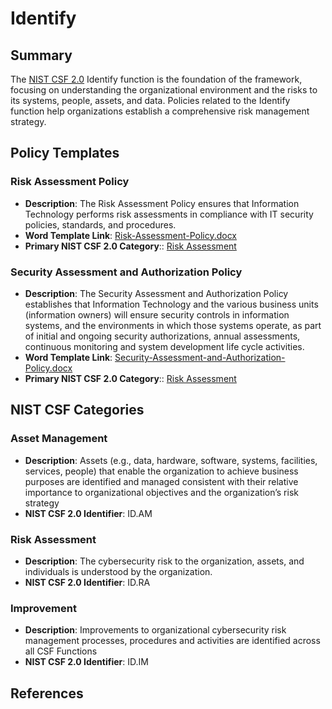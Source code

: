 # Identify

## Summary

The [NIST CSF 2.0](/pages/framework/framework.md) Identify function is the foundation of the framework, focusing on understanding the organizational environment and the risks to its systems, people, assets, and data. Policies related to the Identify function help organizations establish a comprehensive risk management strategy.

## Policy Templates

### Risk Assessment Policy

* **Description**: The Risk Assessment Policy ensures that Information Technology performs risk assessments in compliance with IT security policies, standards, and procedures.
* **Word Template Link**: [Risk-Assessment-Policy.docx](https://github.com/EvolvingSysadmin/Practicum/raw/refs/heads/main/templates/identify/Risk-Assessment-Policy.docx)
* **Primary NIST CSF 2.0 Category**:: [Risk Assessment](#risk-assessment)

### Security Assessment and Authorization Policy

* **Description**: The Security Assessment and Authorization Policy establishes that Information Technology and the various business units (information owners) will ensure security controls in information systems, and the environments in which those systems operate, as part of initial and ongoing security authorizations, annual assessments, continuous monitoring and system development life cycle activities.
* **Word Template Link**: [Security-Assessment-and-Authorization-Policy.docx](https://github.com/EvolvingSysadmin/Practicum/raw/refs/heads/main/templates/identify/Security-Assessment-and-Authorization-Policy.docx)
* **Primary NIST CSF 2.0 Category**:: [Risk Assessment](#risk-assessment)

## NIST CSF Categories

### Asset Management

* **Description**: Assets (e.g., data, hardware, software, systems, facilities, services, people) that enable the organization to achieve business purposes are identified and managed consistent with their relative importance to organizational objectives and the organization’s risk strategy
* **NIST CSF 2.0 Identifier**: ID.AM

### Risk Assessment

* **Description**:  The cybersecurity risk to the organization, assets, and individuals is understood by the organization.
* **NIST CSF 2.0 Identifier**: ID.RA

### Improvement

* **Description**: Improvements to organizational cybersecurity risk management processes, procedures and activities are identified across all CSF Functions
* **NIST CSF 2.0 Identifier**: ID.IM

## References

